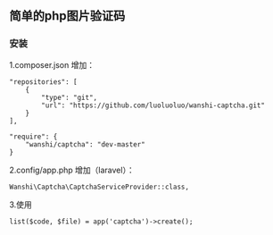 ## 简单的php图片验证码

### 安装

1.composer.json 增加：

```
"repositories": [
    {
        "type": "git",
        "url": "https://github.com/luoluoluo/wanshi-captcha.git"
    }
],

"require": {
    "wanshi/captcha": "dev-master"
}
```

2.config/app.php 增加（laravel）：

```
Wanshi\Captcha\CaptchaServiceProvider::class,
```

3.使用

```
list($code, $file) = app('captcha')->create();

```
